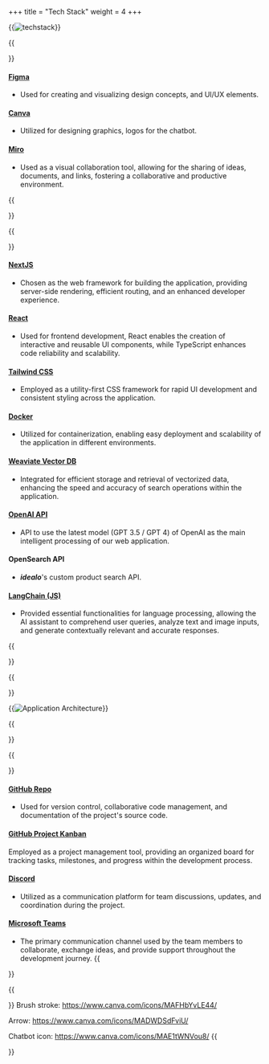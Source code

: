 +++
title = "Tech Stack"
weight = 4
+++

{{<image src="techstack.png" alt="techstack">}}

{{<section title="Concept & Design">}}

#### [Figma](https://figma.com)

- Used for creating and visualizing design concepts, and UI/UX elements.

#### [Canva](https://canva.com/)

- Utilized for designing graphics, logos for the chatbot.

#### [Miro](https://miro.com/)

- Used as a visual collaboration tool, allowing for the sharing of ideas, documents, and links, fostering a collaborative and productive environment.

{{</section>}}

{{<section title="App Development">}}

#### [NextJS](https://nextjs.org/)

- Chosen as the web framework for building the application, providing server-side rendering, efficient routing, and an enhanced developer experience.

#### [React](https://react.dev/)

- Used for frontend development, React enables the creation of interactive and reusable UI components, while TypeScript enhances code reliability and scalability.

#### [Tailwind CSS](https://tailwindcss.com/)

- Employed as a utility-first CSS framework for rapid UI development and consistent styling across the application.

#### [Docker](https://www.docker.com)

- Utilized for containerization, enabling easy deployment and scalability of the application in different environments.

#### [Weaviate Vector DB](https://weaviate.io/)

- Integrated for efficient storage and retrieval of vectorized data, enhancing the speed and accuracy of search operations within the application.

#### [OpenAI API](https://openai.com/)

- API to use the latest model (GPT 3.5 / GPT 4) of OpenAI as the main intelligent processing of our web application.

#### OpenSearch API

- **_idealo_**'s custom product search API.

#### [LangChain (JS)](https://js.langchain.com/docs/get_started/introduction)

- Provided essential functionalities for language processing, allowing the AI assistant to comprehend user queries, analyze text and image inputs, and generate contextually relevant and accurate responses.

{{</section>}}

{{<section title="Application Architecture">}}

{{<image src="architecture.png" alt="Application Architecture">}}

{{</section>}}

{{<section title="Project Management">}}

#### [GitHub Repo](https://github.com/)

- Used for version control, collaborative code management, and documentation of the project's source code.

#### [GitHub Project Kanban](https://docs.github.com/en/issues/organizing-your-work-with-project-boards/managing-project-boards/about-project-boards/)

Employed as a project management tool, providing an organized board for tracking tasks, milestones, and progress within the development process.

#### [Discord](https://discord.com/)

- Utilized as a communication platform for team discussions, updates, and coordination during the project.

#### [Microsoft Teams](https://www.microsoft.com/en-us/microsoft-teams/group-chat-software)

- The primary communication channel used by the team members to collaborate, exchange ideas, and provide support throughout the development journey.
{{</section>}}

{{<section title="Image Sources">}}
Brush stroke: https://www.canva.com/icons/MAFHbYvLE44/

Arrow: https://www.canva.com/icons/MADWDSdFviU/

Chatbot icon: https://www.canva.com/icons/MAE1tWNVou8/
{{</section>}}
